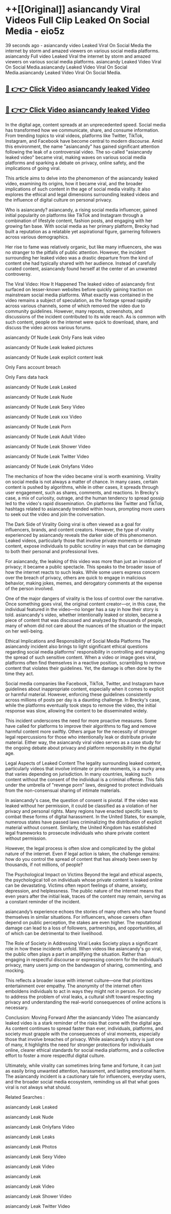 # ++[[Original]] asiancandy Viral Videos Full Clip Leaked On Social Media - eio5z<br>

39 seconds ago - asiancandy video Leaked Viral On Social Media the internet by storm and amazed viewers on various social media platforms.
asiancandy Full video Leaked Viral the internet by storm and amazed viewers on various social media platforms. asiancandy Leaked Video Viral On Social Media.asiancandy Leaked Video Viral On Social Media.asiancandy Leaked Video Viral On Social Media.<br>


## [🔴 👉👉 Click Video asiancandy leaked Video ](https://onlyclips.site?title=asiancandy&ref=git)

## [🔴 👉👉 Click Video asiancandy leaked Video ](https://onlyclips.site?title=asiancandy&ref=git)

In the digital age, content spreads at an unprecedented speed. Social media has transformed how we communicate, share, and consume information. From trending topics to viral videos, platforms like Twitter, TikTok, Instagram, and Facebook have become central to modern discourse. Amid this environment, the name "asiancandy" has gained significant attention following the leak of a controversial video. The so-called "asiancandy leaked video" became viral, making waves on various social media platforms and sparking a debate on privacy, online safety, and the implications of going viral.

This article aims to delve into the phenomenon of the asiancandy leaked video, examining its origins, how it became viral, and the broader implications of such content in the age of social media virality. It also explores the ethical and legal dimensions surrounding leaked videos and the influence of digital culture on personal privacy.

Who is asiancandy?
asiancandy, a rising social media influencer, gained initial popularity on platforms like TikTok and Instagram through a combination of lifestyle content, fashion posts, and engaging with her growing fan base. With social media as her primary platform, Brecky had built a reputation as a relatable yet aspirational figure, garnering followers across various demographics.

Her rise to fame was relatively organic, but like many influencers, she was no stranger to the pitfalls of public attention. However, the incident surrounding her leaked video was a drastic departure from the kind of content she had typically shared with her audience. Instead of carefully curated content, asiancandy found herself at the center of an unwanted controversy.

The Viral Video: How It Happened
The leaked video of asiancandy first surfaced on lesser-known websites before quickly gaining traction on mainstream social media platforms. What exactly was contained in the video remains a subject of speculation, as the footage spread rapidly across various channels, some of which removed the video due to community guidelines. However, many reposts, screenshots, and discussions of the incident contributed to its wide reach. As is common with such content, people on the internet were quick to download, share, and discuss the video across various forums.

asiancandy Of Nude Leak Only Fans leak video

asiancandy Of Nude Leak leaked pictures

asiancandy Of Nude Leak explicit content leak

Only Fans account breach

Only Fans data hack

asiancandy Of Nude Leak Leaked

asiancandy Of Nude Leak Nude

asiancandy Of Nude Leak Sexy Video

asiancandy Of Nude Leak xxx Video

asiancandy Of Nude Leak Porn

asiancandy Of Nude Leak Adult Video

asiancandy Of Nude Leak Shower Video

asiancandy Of Nude Leak Twitter Video

asiancandy Of Nude Leak Onlyfans Video

The mechanics of how the video became viral is worth examining. Virality on social media is not always a matter of chance. In many cases, certain content is pushed by algorithms, while in other cases, it spreads through user engagement, such as shares, comments, and reactions. In Brecky's case, a mix of curiosity, outrage, and the human tendency to spread gossip led to the video's rapid dissemination. On platforms like Twitter and TikTok, hashtags related to asiancandy trended within hours, prompting more users to seek out the video and join the conversation.

The Dark Side of Virality
Going viral is often viewed as a goal for influencers, brands, and content creators. However, the type of virality experienced by asiancandy reveals the darker side of this phenomenon. Leaked videos, particularly those that involve private moments or intimate content, expose individuals to public scrutiny in ways that can be damaging to both their personal and professional lives.

For asiancandy, the leaking of this video was more than just an invasion of privacy; it became a public spectacle. This speaks to the broader issue of how the internet reacts to such leaks. While some users express concern over the breach of privacy, others are quick to engage in malicious behavior, making jokes, memes, and derogatory comments at the expense of the person involved.

One of the major dangers of virality is the loss of control over the narrative. Once something goes viral, the original content creator—or, in this case, the individual featured in the video—no longer has a say in how their story is told. asiancandy's video, whether intentionally leaked or stolen, became a piece of content that was discussed and analyzed by thousands of people, many of whom did not care about the nuances of the situation or the impact on her well-being.

Ethical Implications and Responsibility of Social Media Platforms
The asiancandy incident also brings to light significant ethical questions regarding social media platforms' responsibility in controlling and managing the spread of such sensitive content. When a video or image goes viral, platforms often find themselves in a reactive position, scrambling to remove content that violates their guidelines. Yet, the damage is often done by the time they act.

Social media companies like Facebook, TikTok, Twitter, and Instagram have guidelines about inappropriate content, especially when it comes to explicit or harmful material. However, enforcing these guidelines consistently across millions of posts per day is a daunting challenge. In Brecky's case, while the platforms eventually took steps to remove the video, the initial response was slow, allowing the content to be disseminated widely.

This incident underscores the need for more proactive measures. Some have called for platforms to improve their algorithms to flag and remove harmful content more swiftly. Others argue for the necessity of stronger legal repercussions for those who intentionally leak or distribute private material. Either way, the asiancandy viral video serves as a case study for the ongoing debate about privacy and platform responsibility in the digital age.

Legal Aspects of Leaked Content
The legality surrounding leaked content, particularly videos that involve intimate or private moments, is a murky area that varies depending on jurisdiction. In many countries, leaking such content without the consent of the individual is a criminal offense. This falls under the umbrella of "revenge porn" laws, designed to protect individuals from the non-consensual sharing of intimate materials.

In asiancandy's case, the question of consent is pivotal. If the video was leaked without her permission, it could be classified as a violation of her privacy and personal rights. Many regions have enacted specific laws to combat these forms of digital harassment. In the United States, for example, numerous states have passed laws criminalizing the distribution of explicit material without consent. Similarly, the United Kingdom has established legal frameworks to prosecute individuals who share private content without permission.

However, the legal process is often slow and complicated by the global nature of the internet. Even if legal action is taken, the challenge remains: how do you control the spread of content that has already been seen by thousands, if not millions, of people?

The Psychological Impact on Victims
Beyond the legal and ethical aspects, the psychological toll on individuals whose private content is leaked online can be devastating. Victims often report feelings of shame, anxiety, depression, and helplessness. The public nature of the internet means that even years after the initial leak, traces of the content may remain, serving as a constant reminder of the incident.

asiancandy’s experience echoes the stories of many others who have found themselves in similar situations. For influencers, whose careers often depend on public perception, the stakes are even higher. The reputational damage can lead to a loss of followers, partnerships, and opportunities, all of which can be detrimental to their livelihood.

The Role of Society in Addressing Viral Leaks
Society plays a significant role in how these incidents unfold. When videos like asiancandy's go viral, the public often plays a part in amplifying the situation. Rather than engaging in respectful discourse or expressing concern for the individual’s privacy, many users jump on the bandwagon of sharing, commenting, and mocking.

This reflects a broader issue with internet culture—one that prioritizes entertainment over empathy. The anonymity of the internet often emboldens individuals to act in ways they might not in person. For society to address the problem of viral leaks, a cultural shift toward respecting privacy and understanding the real-world consequences of online actions is necessary.

Conclusion: Moving Forward After the asiancandy Video
The asiancandy leaked video is a stark reminder of the risks that come with the digital age. As content continues to spread faster than ever, individuals, platforms, and society must grapple with the consequences of viral moments, especially those that involve breaches of privacy. While asiancandy’s story is just one of many, it highlights the need for stronger protections for individuals online, clearer ethical standards for social media platforms, and a collective effort to foster a more respectful digital culture.

Ultimately, while virality can sometimes bring fame and fortune, it can just as easily bring unwanted attention, harassment, and lasting emotional harm. The asiancandy incident is a cautionary tale for influencers, everyday users, and the broader social media ecosystem, reminding us all that what goes viral is not always what should.

Related Searches :

asiancandy Leak Leaked

asiancandy Leak Nude

asiancandy Leak Onlyfans Video

asiancandy Leak Leaks

asiancandy Leak Photos

asiancandy Leak Sexy Video

asiancandy Leak Video

asiancandy Leak

asiancandy Leak Video

asiancandy Leak Shower Video

asiancandy Leak Twitter Video

